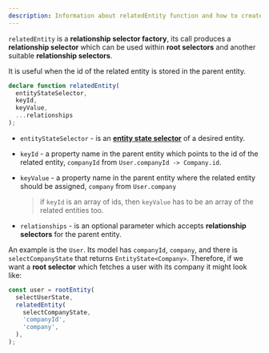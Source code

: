 ```yaml
---
description: Information about relatedEntity function and how to create relationship selectors
---
```


`relatedEntity` is a **relationship selector factory**,
its call produces a **relationship selector** which can be used within **root selectors** and another suitable **relationship selectors**.

It is useful when the id of the related entity is stored in the parent entity.

```ts
declare function relatedEntity(
  entityStateSelector,
  keyId,
  keyValue,
  ...relationships
);
```

- `entityStateSelector` - is an [**entity state selector**](entity-state-selector.md) of a desired entity.
- `keyId` - a property name in the parent entity which points to the id of the related entity, `companyId` from `User.companyId -> Company.id`.
- `keyValue` - a property name in the parent entity where the related entity should be assigned, `company` from `User.company`

  > if `keyId` is an array of ids, then `keyValue` has to be an array of the related entities too.

- `relationships` - is an optional parameter which accepts **relationship selectors** for the parent entity.

An example is the `User`. Its model has `companyId`, `company`,
and there is `selectCompanyState` that returns `EntityState<Company>`.
Therefore, if we want a **root selector** which fetches a user with its company it might look like:

```ts
const user = rootEntity(
  selectUserState,
  relatedEntity(
    selectCompanyState,
    'companyId',
    'company',
  ),
);
```
